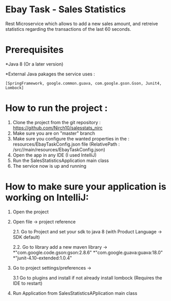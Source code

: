 # Ebay Task - Sales Statistics
Rest Microservice which allows to add a new sales amount, and retreive statistics regarding the transactions of the last 60 seconds.



# Prerequisites

*Java 8 (Or a later version)

*External Java pakages the service uses :

	[SpringFramework, google.common.guava, com.google.gson.Gson, Junit4, Lombock]



# How to run the project : 

1. Clone the project from the git repository : https://github.com/Nirch10/salesstats_nirc
2. Make sure you are on "master" branch
3. Make sure you configure the wanted properties in the : resources/EbayTaskConfig.json file
 	(RelativePath : /src//main/resources/EbayTaskConfig.json)
4. Open the app in any IDE (I used IntelliJ)
5. Run the SalesStatisticsApplication main class 
6. The service now is up and running


# How to make sure your application is working on IntelliJ:

1. Open the project
2. Open file -> project reference

	2.1. Go to Project and set your sdk to java 8 (with Product Language -> SDK default)
	
	2.2. Go to library add a new maven library -> 
		*"com.google.code.gson:gson:2.8.6"
		*"com.google.guava:guava:18.0"
		*"junit-4.10-extended:1.0.4"
		
3. Go to project settings/preferences ->

	3.1 Go to plugins and install if not already install lombock (Requires the IDE to restart)
	
4. Run Application from SalesStatisticsAPplication main class 

